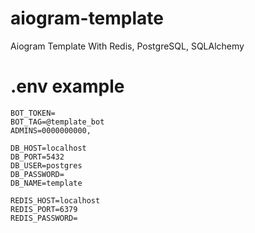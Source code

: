 # aiogram-template
Aiogram Template With Redis, PostgreSQL, SQLAlchemy


# .env example
```
BOT_TOKEN=
BOT_TAG=@template_bot
ADMINS=0000000000,

DB_HOST=localhost
DB_PORT=5432
DB_USER=postgres
DB_PASSWORD=
DB_NAME=template

REDIS_HOST=localhost
REDIS_PORT=6379
REDIS_PASSWORD=
```
